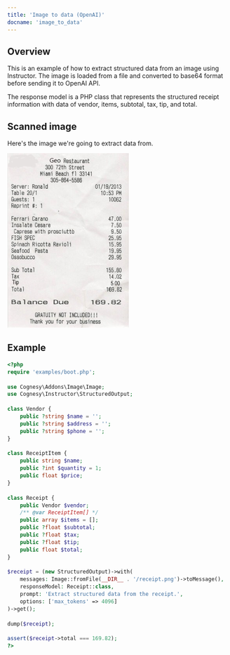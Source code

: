 ```yaml
---
title: 'Image to data (OpenAI)'
docname: 'image_to_data'
---
```


## Overview

This is an example of how to extract structured data from an image using
Instructor. The image is loaded from a file and converted to base64 format
before sending it to OpenAI API.

The response model is a PHP class that represents the structured receipt
information with data of vendor, items, subtotal, tax, tip, and total.


## Scanned image

Here's the image we're going to extract data from.

![Receipt](../../../images/receipt.png)


## Example

```php
<?php
require 'examples/boot.php';

use Cognesy\Addons\Image\Image;
use Cognesy\Instructor\StructuredOutput;

class Vendor {
    public ?string $name = '';
    public ?string $address = '';
    public ?string $phone = '';
}

class ReceiptItem {
    public string $name;
    public ?int $quantity = 1;
    public float $price;
}

class Receipt {
    public Vendor $vendor;
    /** @var ReceiptItem[] */
    public array $items = [];
    public ?float $subtotal;
    public ?float $tax;
    public ?float $tip;
    public float $total;
}

$receipt = (new StructuredOutput)->with(
    messages: Image::fromFile(__DIR__ . '/receipt.png')->toMessage(),
    responseModel: Receipt::class,
    prompt: 'Extract structured data from the receipt.',
    options: ['max_tokens' => 4096]
)->get();

dump($receipt);

assert($receipt->total === 169.82);
?>
```
